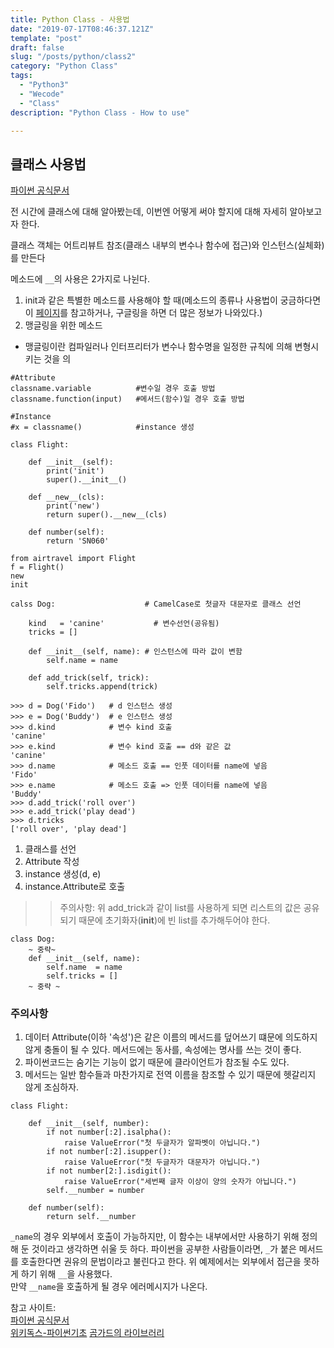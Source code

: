 ```yaml
---
title: Python Class - 사용법
date: "2019-07-17T08:46:37.121Z"
template: "post"
draft: false
slug: "/posts/python/class2"
category: "Python Class"
tags:
  - "Python3"
  - "Wecode"
  - "Class"
description: "Python Class - How to use"

---
```


## 클래스 사용법
[파이썬 공식문서](https://docs.python.org/ko/3/tutorial/classes.html)

전 시간에 클래스에 대해 알아봤는데, 이번엔 어떻게 써야 할지에 대해 자세히 알아보고자 한다.  

클래스 객체는 어트리뷰트 참조(클래스 내부의 변수나 함수에 접근)와 인스턴스(실체화)를 만든다

메소드에 `__`의 사용은 2가지로 나뉜다.  
1) init과 같은 특별한 메소드를 사용해야 할 때(메소드의 종류나 사용법이 궁금하다면 이 [페이지](https://corikachu.github.io/articles/python/python-magic-method)를 참고하거나, 구글링을 하면 더 많은 정보가 나와있다.)  
2) 맹글링을 위한 메소드  
* 맹글링이란 컴파일러나 인터프리터가 변수나 함수명을 일정한 규칙에 의해 변형시키는 것을 의

```
#Attribute
classname.variable          #변수일 경우 호출 방법
classname.function(input)   #메서드(함수)일 경우 호출 방법

#Instance
#x = classname()            #instance 생성
```

```
class Flight:

    def __init__(self):
        print('init')
        super().__init__()

    def __new__(cls):
        print('new')
        return super().__new__(cls)

    def number(self):
        return 'SN060'

from airtravel import Flight
f = Flight()
new
init
```

```
calss Dog:                    # CamelCase로 첫글자 대문자로 클래스 선언
    
    kind   = 'canine'           # 변수선언(공유됨)
    tricks = []

    def __init__(self, name): # 인스턴스에 따라 값이 변함
        self.name = name

    def add_trick(self, trick):
        self.tricks.append(trick)

>>> d = Dog('Fido')   # d 인스턴스 생성
>>> e = Dog('Buddy')  # e 인스턴스 생성
>>> d.kind            # 변수 kind 호출
'canine'
>>> e.kind            # 변수 kind 호출 == d와 같은 값
'canine'
>>> d.name            # 메소드 호출 == 인풋 데이터를 name에 넣음
'Fido'
>>> e.name            # 메소드 호출 => 인풋 데이터를 name에 넣음
'Buddy'
>>> d.add_trick('roll over')
>>> e.add_trick('play dead')
>>> d.tricks
['roll over', 'play dead'] 
```
1) 클래스를 선언  
2) Attribute 작성  
3) instance 생성(d, e)  
4) instance.Attribute로 호출 

>> 주의사항: 위 add_trick과 같이 list를 사용하게 되면 리스트의 값은 공유되기 때문에  초기화자(__init__)에 빈 list를 추가해두어야 한다. 

```
class Dog:
    ~ 중략~
    def __init__(self, name):
        self.name  = name
        self.tricks = []
    ~ 중략 ~
```

### 주의사항

1) 데이터 Attribute(이하 '속성')은 같은 이름의 메서드를 덮어쓰기 떄문에 의도하지 않게 충돌이 될 수 있다. 메서드에는 동사를, 속성에는 명사를 쓰는 것이 좋다.  
2) 파이썬코드는 숨기는 기능이 없기 때문에 클라이언트가 참조될 수도 있다.  
3) 메서드는 일반 함수들과 마찬가지로 전역 이름을 참조할 수 있기 때문에 헷갈리지 않게 조심하자.

```
class Flight:

    def __init__(self, number):
        if not number[:2].isalpha():
            raise ValueError("첫 두글자가 알파벳이 아닙니다.")
        if not number[:2].isupper():
            raise ValueError("첫 두글자가 대문자가 아닙니다.")
        if not number[2:].isdigit():
            raise ValueError("세번째 글자 이상이 양의 숫자가 아닙니다.")
        self.__number = number

    def number(self):
        return self.__number
```
`_name`의 경우 외부에서 호출이 가능하지만, 이 함수는 내부에서만 사용하기 위해 정의해 둔 것이라고 생각하면 쉬울 듯 하다. 파이썬을 공부한 사람들이라면, `_`가 붙은 메서드를 호출한다면 권유의 문법이라고 불린다고 한다. 위 예제에서는 외부에서 접근을 못하게 하기 위해 `__`을 사용했다.  
만약 `__name`을 호출하게 될 경우 에러메시지가 나온다.


참고 사이트:  
[파이썬 공식문서](https://docs.python.org/ko/3/tutorial/classes.html)  
[위키독스-파이썬기초](https://wikidocs.net/16071)
[곰가드의 라이브러리](https://gomguard.tistory.com/125)  

